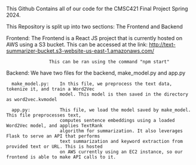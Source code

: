 This Github Contains all of our code for the CMSC421 Final Project Spring 2024. 

This Repository is split up into two sections: The Frontend and Backend

  Frontend:         The Frontend is a React JS project that is currently hosted on AWS using a S3 bucket. 
                    This can be accessed at the link: http://text-summarizer-bucket.s3-website-us-east-1.amazonaws.com/

                    This can be ran using the command "npm start"

  Backend: We have two files for the backend, make_model.py and app.py
  
      make_model.py:    In this file, we preprocess the text data, tokenize it, and train a Word2Vec 
                        model. This model is then saved in the directory as word2vec.kvmodel
      
      app.py:           This file, we load the model saved by make_model. This file preprocesses text, 
                        computes sentence embeddings using a loaded Word2Vec model, and applies TextRank 
                        algorithm for summarization. It also leverages Flask to serve an API that performs 
                        text summarization and keyword extraction from provided text or URL. This is hosted
                        on AWS currently using an EC2 instance, so our frontend is able to make API calls to it.

